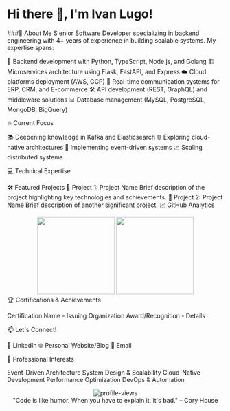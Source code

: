 # Hi there 👋, I'm Ivan Lugo!

###🚀 About Me
S
enior Software Developer specializing in backend engineering with 4+ years of experience in building scalable systems. My expertise spans:

🔧 Backend development with Python, TypeScript, Node.js, and Golang
🏗️ Microservices architecture using Flask, FastAPI, and Express
☁️ Cloud platforms deployment (AWS, GCP)
🔄 Real-time communication systems for ERP, CRM, and E-commerce
🛠️ API development (REST, GraphQL) and middleware solutions
📊 Database management (MySQL, PostgreSQL, MongoDB, BigQuery)

🔥 Current Focus

📚 Deepening knowledge in Kafka and Elasticsearch
🌐 Exploring cloud-native architectures
🤖 Implementing event-driven systems
📈 Scaling distributed systems

💻 Technical Expertise

🛠️ Featured Projects
🌟 Project 1: Project Name
Brief description of the project highlighting key technologies and achievements.
🚀 Project 2: Project Name
Brief description of another significant project.
📈 GitHub Analytics
<div align="center">
  <img height="180em" src="https://github-readme-stats.vercel.app/api?username=IvanLugo1631&show_icons=true&theme=radical&include_all_commits=true&count_private=true"/>
  <img height="180em" src="https://github-readme-stats.vercel.app/api/top-langs/?username=IvanLugo1631&layout=compact&langs_count=8&theme=radical"/>
</div>
🏆 Certifications & Achievements

Certification Name - Issuing Organization
Award/Recognition - Details

📫 Let's Connect!

💼 LinkedIn
🌐 Personal Website/Blog
📧 Email

🎯 Professional Interests

Event-Driven Architecture
System Design & Scalability
Cloud-Native Development
Performance Optimization
DevOps & Automation


<div align="center">
  <img src="https://komarev.com/ghpvs/?username=IvanLugo1631&label=Profile%20views&color=0e75b6&style=flat" alt="profile-views" />
</div>
<div align="center">
"Code is like humor. When you have to explain it, it's bad." – Cory House
</div>

